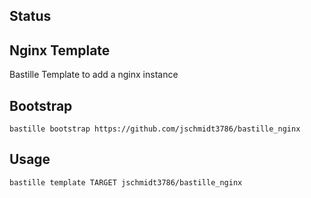 ## Status

## Nginx Template
Bastille Template to add a nginx instance

## Bootstrap

```shell
bastille bootstrap https://github.com/jschmidt3786/bastille_nginx
```

## Usage

```shell
bastille template TARGET jschmidt3786/bastille_nginx
```
